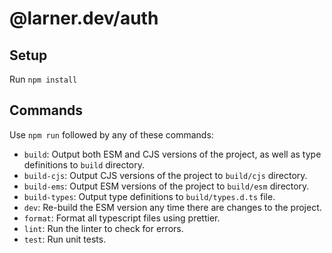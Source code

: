 # @larner.dev/auth

## Setup

Run `npm install`

## Commands

Use `npm run` followed by any of these commands:

- `build`: Output both ESM and CJS versions of the project, as well as type definitions to `build` directory.
- `build-cjs`: Output CJS versions of the project to `build/cjs` directory.
- `build-ems`: Output ESM versions of the project to `build/esm` directory.
- `build-types`: Output type definitions to `build/types.d.ts` file.
- `dev`: Re-build the ESM version any time there are changes to the project.
- `format`: Format all typescript files using prettier.
- `lint`: Run the linter to check for errors.
- `test`: Run unit tests.
